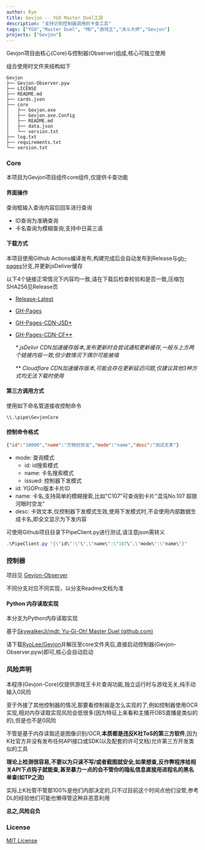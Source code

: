 ```yaml
---
author: Ryo
title: Gevjon -- YGO Master Duel工具
description: "支持识别控制器调用的卡查工具"
tags: ["YGO","Master Duel", "MD","游戏王","决斗大师","Gevjon"]
projects: ["Gevjon"]
---
```


Gevjon项目由核心(Core)与控制器(Observer)组成,核心可独立使用

组合使用时文件夹结构如下

```
Gevjon
├── Gevjon-Observer.pyw
├── LICENSE
├── README.md
├── cards.json
├── core
│   ├── Gevjon.exe
│   ├── Gevjon.exe.Config
│   ├── README.md
│   ├── data.json
│   └── version.txt
├── log.txt
├── requirements.txt
└── version.txt
```



### Core

本项目为Gevjon项目组件core组件,仅提供卡查功能

#### 界面操作

查询框输入查询内容后回车进行查询

- ID查询为准确查询
- 卡名查询为模糊查询,支持中日英三语

#### 下载方式

本项目使用Github Actions编译发布,构建完成后会自动发布到Release与[gh-pages](https://github.com/RyoLee/Gevjon/tree/gh-pages)分支,并更新jsDeliver缓存

以下4个链接正常情况下内容均一致,请在下载后检查校验和是否一致,压缩包SHA256见Release页

- [Release-Latest](https://github.com/RyoLee/Gevjon/releases/latest)

- [GH-Pages](https://github.com/RyoLee/Gevjon/raw/gh-pages/Gevjon.7z)

- [GH-Pages-CDN-JSD*](https://cdn.jsdelivr.net/gh/RyoLee/Gevjon@gh-pages/Gevjon.7z)

- [GH-Pages-CDN-CF**](https://raw.githubusercontents.com/RyoLee/Gevjon/gh-pages/Gevjon.7z)
    
    *\* jsDelivr CDN加速缓存版本,发布更新时会尝试通知更新缓存,一般与上方两个链接内容一致,但少数情况下偶尔可能被墙*

    *\*\* Cloudflare CDN加速缓存版本,可能会存在更新延迟问题,仅建议其他3种方式均无法下载时使用*

#### 第三方调用方式

使用如下命名管道接收控制命令

```\\.\pipe\GevjonCore```

#### 控制命令格式

```json
{"id":"10000","name":"万物创世龙","mode":"name","desc":"测试文本"}
```

- mode: 查询模式
  - id: id搜索模式
  - name: 卡名搜索模式
  - issued: 控制器下发模式
- id: YGOPro版本卡片ID
- name: 卡名,支持简单的模糊搜索,比如"C107"可查询到卡片"混沌No.107 超银河眼时空龙"
- desc: 卡效文本,仅控制器下发模式生效,使用下发模式时,不会使用内部数据生成卡名,即全文显示为下发内容

可使用Github项目目录下PipeClient.py进行测试,请注意json需转义

```powershell
.\PipeClient.py "{\"id\":\"\",\"name\":\"107\",\"mode\":\"name\"}"
```

### 控制器

项目见 [Gevjon-Observer](https://github.com/RyoLee/Gevjon-Observer)

不同分支对应不同实现，以分支Readme文档为准

#### Python 内存读取实现

本分支为Python内存读取实现

基于[SkywalkerJi/mdt: Yu-Gi-Oh! Master Duel (github.com)](https://github.com/SkywalkerJi/mdt)

请下载[RyoLee/Gevjon](https://github.com/RyoLee/Gevjon/)并解压至core文件夹后,直接启动控制器(Gevjon-Observer.pyw)即可,核心会自动启动

### 风险声明

本程序(Gevjon-Core)仅提供游戏王卡片查询功能,独立运行时与游戏无关,纯手动输入0风险

至于外接了其他控制器的情况,那要看控制器是怎么实现的了,例如控制器使用OCR实现,相对内存读取实现风险会低很多(因为特征上来看和主播开OBS直播是类似的的),但是也不是0风险

不管是基于内存读取还是图像识别/OCR,**本质都是违反K社ToS的第三方软件**,因为K社官方并没有发布任何API接口或SDK(以及配套的许可文档)允许第三方开发类似的工具

**理论上检测很容易,不要以为只读不写/或者截图就安全,如果想查,反作弊程序给相关API下点钩子就能查,甚至暴力一点的会不管你的隐私信息直接用进程名的黑名单查(如TP之流)**

实际上K社管不管那100%是他们内部决定的,只不过目前这个时间点他们没管,参考DL的经验他们可能也懒得管这种非恶意利用

**总之,风险自负**

### License

[MIT License](https://github.com/RyoLee/Gevjon/blob/master/LICENSE)